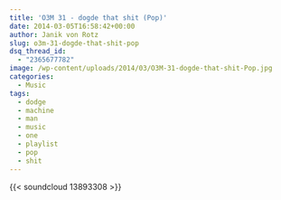 ```yaml
---
title: 'O3M 31 - dogde that shit (Pop)'
date: 2014-03-05T16:58:42+00:00
author: Janik von Rotz
slug: o3m-31-dogde-that-shit-pop
dsq_thread_id:
  - "2365677782"
image: /wp-content/uploads/2014/03/O3M-31-dogde-that-shit-Pop.jpg
categories:
  - Music
tags:
  - dodge
  - machine
  - man
  - music
  - one
  - playlist
  - pop
  - shit
---
```

{{< soundcloud 13893308 >}}
